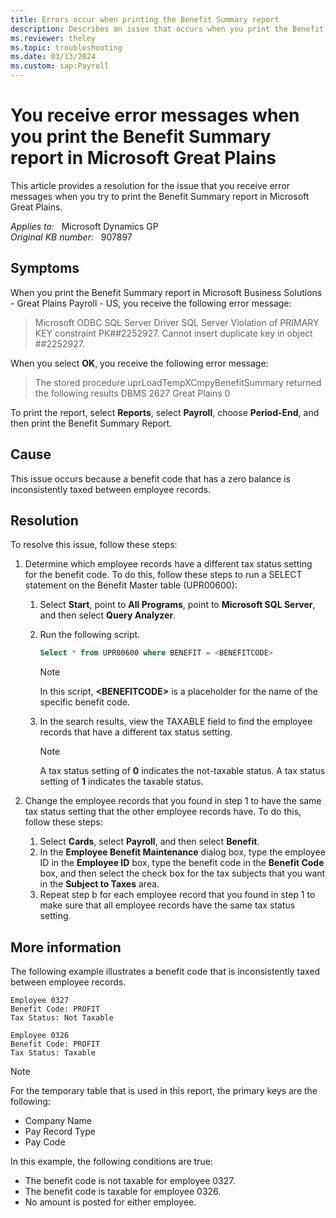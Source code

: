 ```yaml
---
title: Errors occur when printing the Benefit Summary report
description: Describes an issue that occurs when you print the Benefit Summary report in Payroll - US. To resolve this issue, make sure that the benefit code is consistently taxed between employee records.
ms.reviewer: theley
ms.topic: troubleshooting
ms.date: 03/13/2024
ms.custom: sap:Payroll
---
```

# You receive error messages when you print the Benefit Summary report in Microsoft Great Plains

This article provides a resolution for the issue that you receive error messages when you try to print the Benefit Summary report in Microsoft Great Plains.

_Applies to:_ &nbsp; Microsoft Dynamics GP  
_Original KB number:_ &nbsp; 907897

## Symptoms

When you print the Benefit Summary report in Microsoft Business Solutions - Great Plains Payroll - US, you receive the following error message:

> Microsoft ODBC SQL Server Driver SQL Server Violation of PRIMARY KEY constraint PK##2252927. Cannot insert duplicate key in object ##2252927.

When you select **OK**, you receive the following error message:

> The stored procedure uprLoadTempXCmpyBenefitSummary returned the following results DBMS 2627 Great Plains 0

To print the report, select **Reports**, select **Payroll**, choose **Period-End**, and then print the Benefit Summary Report.

## Cause

This issue occurs because a benefit code that has a zero balance is inconsistently taxed between employee records.

## Resolution

To resolve this issue, follow these steps:

1. Determine which employee records have a different tax status setting for the benefit code. To do this, follow these steps to run a SELECT statement on the Benefit Master table (UPR00600):

    1. Select **Start**, point to **All Programs**, point to **Microsoft SQL Server**, and then select **Query Analyzer**.
    2. Run the following script.

        ```sql
        Select * from UPR00600 where BENEFIT = <BENEFITCODE>
        ```

        > [!NOTE]
        > In this script, **\<BENEFITCODE>** is a placeholder for the name of the specific benefit code.

    3. In the search results, view the TAXABLE field to find the employee records that have a different tax status setting.

        > [!NOTE]
        > A tax status setting of **0** indicates the not-taxable status. A tax status setting of **1** indicates the taxable status.

2. Change the employee records that you found in step 1 to have the same tax status setting that the other employee records have. To do this, follow these steps:

   1. Select **Cards**, select **Payroll**, and then select **Benefit**.
   2. In the **Employee Benefit Maintenance** dialog box, type the employee ID in the **Employee ID** box, type the benefit code in the **Benefit Code** box, and then select the check box for the tax subjects that you want in the **Subject to Taxes** area.
   3. Repeat step b for each employee record that you found in step 1 to make sure that all employee records have the same tax status setting.

## More information

The following example illustrates a benefit code that is inconsistently taxed between employee records.

```console
Employee 0327
Benefit Code: PROFIT
Tax Status: Not Taxable

Employee 0326
Benefit Code: PROFIT
Tax Status: Taxable
```

> [!NOTE]
> For the temporary table that is used in this report, the primary keys are the following:
>
> - Company Name
> - Pay Record Type
> - Pay Code

In this example, the following conditions are true:

- The benefit code is not taxable for employee 0327.
- The benefit code is taxable for employee 0326.
- No amount is posted for either employee.
